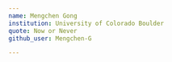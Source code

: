 ```yaml
---
name: Mengchen Gong
institution: University of Colorado Boulder
quote: Now or Never
github_user: Mengchen-G

---
```

